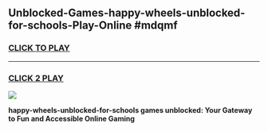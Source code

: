 
## Unblocked-Games-happy-wheels-unblocked-for-schools-Play-Online #mdqmf
<h3>
<a href="https://news.freeplayer.one?title=happy-wheels-unblocked-for-schools&ref=3">CLICK TO PLAY</a></h3>
<hr>

<h3>
<a href="https://news.freeplayer.one?title=happy-wheels-unblocked-for-schools&ref=3">CLICK 2 PLAY</a>
  
</h3>

<a href="https://news.freeplayer.one?title=happy-wheels-unblocked-for-schools&ref=3"><img src="https://clearcache.store/games.png"></a>


**happy-wheels-unblocked-for-schools games unblocked: Your Gateway to Fun and Accessible Online Gaming**
